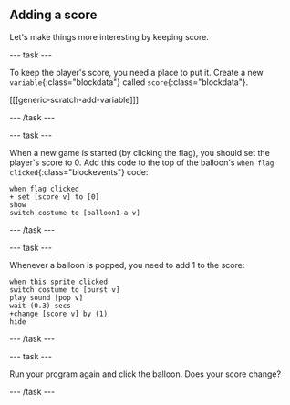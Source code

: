 ## Adding a score

Let's make things more interesting by keeping score.

--- task ---

To keep the player's score, you need a place to put it. Create a new `variable`{:class="blockdata"} called `score`{:class="blockdata"}.

[[[generic-scratch-add-variable]]]

--- /task ---

--- task ---

When a new game is started (by clicking the flag), you should set the player's score to 0. Add this code to the top of the balloon's `when flag clicked`{:class="blockevents"} code:

```blocks
when flag clicked
+ set [score v] to [0]
show
switch costume to [balloon1-a v]
```

--- /task ---

--- task ---

Whenever a balloon is popped, you need to add 1 to the score:

```blocks
when this sprite clicked
switch costume to [burst v]
play sound [pop v]
wait (0.3) secs
+change [score v] by (1)
hide
```

--- /task ---

--- task ---

Run your program again and click the balloon. Does your score change?

--- /task ---

